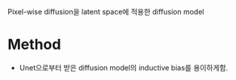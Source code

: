 Pixel-wise diffusion을 latent space에 적용한 diffusion model


# Method

- Unet으로부터 받은 diffusion model의 inductive bias를 용이하게함.
